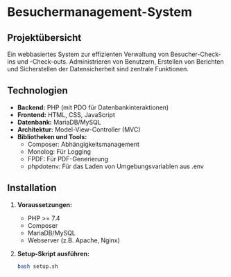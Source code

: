 # Besuchermanagement-System

## Projektübersicht

Ein webbasiertes System zur effizienten Verwaltung von Besucher-Check-ins und -Check-outs. Administrieren von Benutzern, Erstellen von Berichten und Sicherstellen der Datensicherheit sind zentrale Funktionen.

## Technologien

- **Backend:** PHP (mit PDO für Datenbankinteraktionen)
- **Frontend:** HTML, CSS, JavaScript
- **Datenbank:** MariaDB/MySQL
- **Architektur:** Model-View-Controller (MVC)
- **Bibliotheken und Tools:**
  - Composer: Abhängigkeitsmanagement
  - Monolog: Für Logging
  - FPDF: Für PDF-Generierung
  - phpdotenv: Für das Laden von Umgebungsvariablen aus .env

## Installation

1. **Voraussetzungen:**
   - PHP >= 7.4
   - Composer
   - MariaDB/MySQL
   - Webserver (z.B. Apache, Nginx)

2. **Setup-Skript ausführen:**
   ```bash
   bash setup.sh
